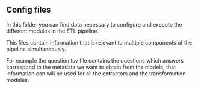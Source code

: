## Config files

In this folder you can find data necessary to configure and execute the different modules in the ETL pipeline.

This files contain information that is relevant to multiple components of the pipeline simultaneously.

For example the question.tsv file contains the questions which answers correspond to the metadata we want to obtain from the models, that information can will be used for all the extractors and the transformation modules.